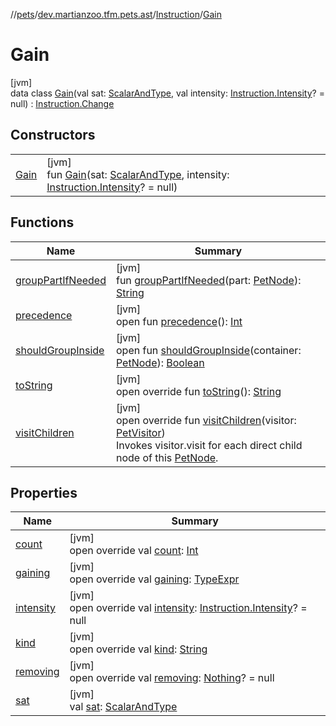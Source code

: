 //[pets](../../../../index.md)/[dev.martianzoo.tfm.pets.ast](../../index.md)/[Instruction](../index.md)/[Gain](index.md)

# Gain

[jvm]\
data class [Gain](index.md)(val sat: [ScalarAndType](../../-scalar-and-type/index.md), val intensity: [Instruction.Intensity](../-intensity/index.md)? = null) : [Instruction.Change](../-change/index.md)

## Constructors

| | |
|---|---|
| [Gain](-gain.md) | [jvm]<br>fun [Gain](-gain.md)(sat: [ScalarAndType](../../-scalar-and-type/index.md), intensity: [Instruction.Intensity](../-intensity/index.md)? = null) |

## Functions

| Name | Summary |
|---|---|
| [groupPartIfNeeded](../../-pet-node/group-part-if-needed.md) | [jvm]<br>fun [groupPartIfNeeded](../../-pet-node/group-part-if-needed.md)(part: [PetNode](../../-pet-node/index.md)): [String](https://kotlinlang.org/api/latest/jvm/stdlib/kotlin/-string/index.html) |
| [precedence](../../-pet-node/precedence.md) | [jvm]<br>open fun [precedence](../../-pet-node/precedence.md)(): [Int](https://kotlinlang.org/api/latest/jvm/stdlib/kotlin/-int/index.html) |
| [shouldGroupInside](../../-pet-node/should-group-inside.md) | [jvm]<br>open fun [shouldGroupInside](../../-pet-node/should-group-inside.md)(container: [PetNode](../../-pet-node/index.md)): [Boolean](https://kotlinlang.org/api/latest/jvm/stdlib/kotlin/-boolean/index.html) |
| [toString](to-string.md) | [jvm]<br>open override fun [toString](to-string.md)(): [String](https://kotlinlang.org/api/latest/jvm/stdlib/kotlin/-string/index.html) |
| [visitChildren](visit-children.md) | [jvm]<br>open override fun [visitChildren](visit-children.md)(visitor: [PetVisitor](../../../dev.martianzoo.tfm.pets/-pet-visitor/index.md))<br>Invokes visitor.visit for each direct child node of this [PetNode](../../-pet-node/index.md). |

## Properties

| Name | Summary |
|---|---|
| [count](count.md) | [jvm]<br>open override val [count](count.md): [Int](https://kotlinlang.org/api/latest/jvm/stdlib/kotlin/-int/index.html) |
| [gaining](gaining.md) | [jvm]<br>open override val [gaining](gaining.md): [TypeExpr](../../-type-expr/index.md) |
| [intensity](intensity.md) | [jvm]<br>open override val [intensity](intensity.md): [Instruction.Intensity](../-intensity/index.md)? = null |
| [kind](../kind.md) | [jvm]<br>open override val [kind](../kind.md): [String](https://kotlinlang.org/api/latest/jvm/stdlib/kotlin/-string/index.html) |
| [removing](removing.md) | [jvm]<br>open override val [removing](removing.md): [Nothing](https://kotlinlang.org/api/latest/jvm/stdlib/kotlin/-nothing/index.html)? = null |
| [sat](sat.md) | [jvm]<br>val [sat](sat.md): [ScalarAndType](../../-scalar-and-type/index.md) |
